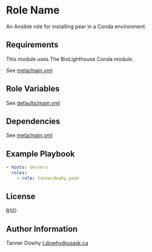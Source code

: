 Role Name
=========

An Ansible role for installing pear in a Conda environment. 

Requirements
------------

This module uses The BioLighthouse Conda module.

See [meta/main.yml](meta/main.yml)

Role Variables
--------------

See [defaults/main.yml](defaults/main.yml)

Dependencies
------------

See [meta/main.yml](meta/main.yml)

Example Playbook
----------------

```yml
- hosts: servers
  roles:
    - role: tannerdowhy.pear
```

License
-------

BSD

Author Information
------------------

Tanner Dowhy <t.dowhy@usask.ca>
